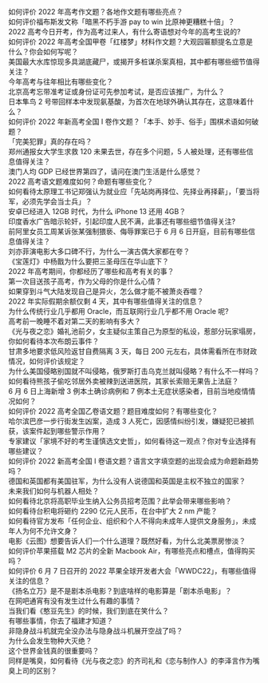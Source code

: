如何评价 2022 年高考作文题？各地作文题有哪些亮点？  
如何评价福布斯发文称「暗黑不朽手游 pay to win 比原神更糟糕十倍」？  
2022 高考今日开考，作为高考过来人，有什么寄语想对今年的高考生说的?  
如何评价 2022 年高考全国甲卷「红楼梦」材料作文题？大观园匾额提名立意是什么？你会如何写呢？  
美国最大水库惊现多具湖底藏尸，或揭开多桩谋杀案真相，其中都有哪些细节值得关注？  
今年高考与往年相比有哪些变化？  
北京高考忘带准考证或身份证可先参加考试，是否应该推广，为什么？  
日本隼鸟 2 号带回样本中发现氨基酸，为首次在地球外确认其存在，这意味着什么？  
如何评价 2022 年新高考全国 Ⅰ 卷作文题？「本手、妙手、俗手」围棋术语如何破题？  
「完美犯罪」真的存在吗？  
郑州通报女大学生求救 120 未果去世，存在多个问题，5 人被处理，还有哪些信息值得关注？  
澳门人均 GDP 已经世界第四了，请问在澳门生活是什么感觉？  
2022 高考语文题难度如何？命题有哪些变化？  
如何看待太原理工书记郑强认为就业应「先站岗再择位、先择业再择薪」，「要当将军，必须先学会当士兵」？  
安卓已经进入 12GB 时代，为什么 iPhone 13 还用 4GB？  
印度香水广告暗示轮奸，引起印度人民不满，此事还有哪些细节值得关注?  
前阿里女员工周某诉张某强制猥亵、侮辱罪案已于 6 月 6 日开庭，目前有哪些信息值得关注？  
刘亦菲演电影大多口碑不行，为什么一演古偶大家都在夸？  
《宝莲灯》中杨戬为什么要把三圣母压在华山底下？  
2022 年高考期间，你都经历了哪些和高考有关的事？  
第一次目送孩子高考，作为父母的你是什么心情？  
如果穿到斗气大陆发现自己是异火，怎么做才能不被萧炎吞噬？  
2022 年实际假期余额仅剩 4 天，其中有哪些值得关注的信息？  
为什么传统行业几乎都用 Oracle，而互联网行业几乎都不用 Oracle 呢?  
高考前一晚睡不着对第二天的影响有多大？  
《光与夜之恋》婚礼池前夕，女主疑似主策自己为原型的私设，惹部分玩家塌房，你如何看待本次布朗云事件？  
甘肃多地要求低风险返甘自费隔离 3 天，每日 200 元左右，具体需看所在市财政情况，如何评价该规定？  
为什么美国侵略别国就不叫侵略，俄罗斯打击乌克兰就叫侵略？有什么不一样吗？  
如何看待熊孩子偷吃邻居外卖被辣到送进医院，其家长索赔无果告上法庭？  
6 月 6 日上海新增 3 例本土确诊病例和 7 例本土无症状感染者，目前当地疫情情况如何？  
如何评价 2022 高考全国乙卷语文题？题目难度如何？有哪些变化？  
哈尔滨巴彦一步行街发生凶案，造成 3 人死亡，因感情纠纷引发，嫌疑犯已被抓获，该案件起到哪些警示作用？  
专家建议「家境不好的考生谨慎选文史哲」，如何看待这一观点？你对专业选择有哪些建议？  
如何评价 2022 新高考全国 Ⅰ 卷语文题？语言文字填空题的出现会成为命题新趋势吗？  
德国和英国都有美国驻军，为什么没有人说德国和英国是主权不独立的国家？  
未来我们如何与机器人相处？  
如何看待北京将高职毕业生纳入公务员招考范围？此举会带来哪些影响？  
如何看待台积电将砸约 2290 亿元人民币，在台中扩大 2 nm 产能？  
如何看待官方发布「任何企业、组织和个人不得向未成年人提供文身服务」，未成年人为何不允许文身？  
电影《云图》想要告诉人们一个什么道理？既然好看，为什么北美票房惨淡？  
如何评价苹果搭载 M2 芯片的全新 Macbook Air，有哪些亮点和槽点，值得购买吗？  
如何评价 6 月 7 日召开的 2022 苹果全球开发者大会「WWDC22」，有哪些值得关注的信息？  
《扬名立万》是不是剧本杀电影？到底啥样的电影算是「剧本杀电影」？  
在网吧通宵有没有发生过什么有趣的事情？  
当我们看《憨豆先生》的时候，我们到底在笑什么？  
有哪些事情，你去了福建才知道？  
非隐身战斗机就完全没办法与隐身战斗机展开空战了吗？  
为什么会发生物种大灭绝？  
这个世界金钱真的很重要吗？  
同样是嘴臭，如何看待《光与夜之恋》的齐司礼和《恋与制作人》的李泽言作为嘴臭上司的区别？  
